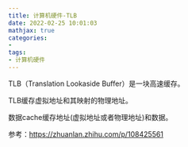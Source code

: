 ```yaml
---
title: 计算机硬件-TLB
date: 2022-02-25 10:01:03
mathjax: true
categories:
- 
tags: 
- 计算机硬件
---
```


TLB（Translation Lookaside Buffer）是一块高速缓存。

TLB缓存虚拟地址和其映射的物理地址。

数据cache缓存地址(虚拟地址或者物理地址)和数据。

参考：https://zhuanlan.zhihu.com/p/108425561
